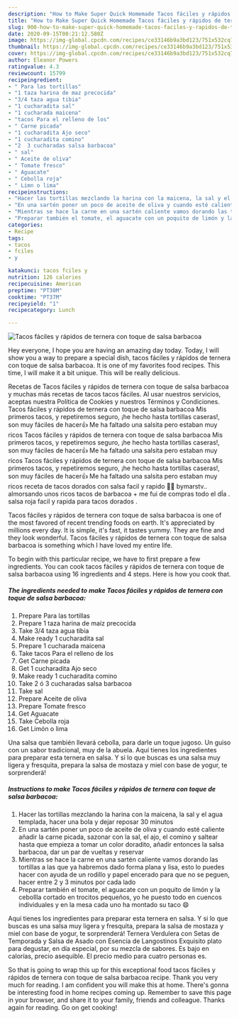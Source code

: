 ```yaml
---
description: "How to Make Super Quick Homemade Tacos fáciles y rápidos de ternera con toque de salsa barbacoa"
title: "How to Make Super Quick Homemade Tacos fáciles y rápidos de ternera con toque de salsa barbacoa"
slug: 900-how-to-make-super-quick-homemade-tacos-faciles-y-rapidos-de-ternera-con-toque-de-salsa-barbacoa
date: 2020-09-15T00:21:12.580Z
image: https://img-global.cpcdn.com/recipes/ce33146b9a3bd123/751x532cq70/tacos-faciles-y-rapidos-de-ternera-con-toque-de-salsa-barbacoa-foto-principal.jpg
thumbnail: https://img-global.cpcdn.com/recipes/ce33146b9a3bd123/751x532cq70/tacos-faciles-y-rapidos-de-ternera-con-toque-de-salsa-barbacoa-foto-principal.jpg
cover: https://img-global.cpcdn.com/recipes/ce33146b9a3bd123/751x532cq70/tacos-faciles-y-rapidos-de-ternera-con-toque-de-salsa-barbacoa-foto-principal.jpg
author: Eleanor Powers
ratingvalue: 4.3
reviewcount: 15799
recipeingredient:
- " Para las tortillas"
- "1 taza harina de maz precocida"
- "3/4 taza agua tibia"
- "1 cucharadita sal"
- "1 cucharada maicena"
- "tacos Para el relleno de los"
- " Carne picada"
- "1 cucharadita Ajo seco"
- "1 cucharadita comino"
- "2  3 cucharadas salsa barbacoa"
- " sal"
- " Aceite de oliva"
- " Tomate fresco"
- " Aguacate"
- " Cebolla roja"
- " Limn o lima"
recipeinstructions:
- "Hacer las tortillas mezclando la harina con la maicena, la sal y el agua templada, hacer una bola y dejar reposar 30 minutos"
- "En una sartén poner un poco de aceite de oliva y cuando esté caliente añadir la carne picada, sazonar con la sal, el ajo, el comino y saltear hasta que empieza a tomar un color doradito, añadir entonces la salsa barbacoa, dar un par de vueltas y reservar"
- "Mientras se hace la carne en una sartén caliente vamos dorando las tortillas a las que ya habremos dado forma plana y lisa, esto lo puedes hacer con ayuda de un rodillo y papel encerado para que no se peguen, hacer entre 2 y 3 minutos por cada lado"
- "Preparar también el tomate, el aguacate con un poquito de limón y la cebollla cortado en trocitos pequeños, yo he puesto todo en cuencos individuales y en la mesa cada uno ha montado su taco 😄"
categories:
- Recipe
tags:
- tacos
- fciles
- y

katakunci: tacos fciles y 
nutrition: 126 calories
recipecuisine: American
preptime: "PT30M"
cooktime: "PT37M"
recipeyield: "1"
recipecategory: Lunch

---
```



![Tacos fáciles y rápidos de ternera con toque de salsa barbacoa](https://img-global.cpcdn.com/recipes/ce33146b9a3bd123/751x532cq70/tacos-faciles-y-rapidos-de-ternera-con-toque-de-salsa-barbacoa-foto-principal.jpg)

Hey everyone, I hope you are having an amazing day today. Today, I will show you a way to prepare a special dish, tacos fáciles y rápidos de ternera con toque de salsa barbacoa. It is one of my favorites food recipes. This time, I will make it a bit unique. This will be really delicious.

Recetas de Tacos fáciles y rápidos de ternera con toque de salsa barbacoa y muchas más recetas de tacos tacos fáciles. Al usar nuestros servicios, aceptas nuestra Política de Cookies y nuestros Términos y Condiciones. Tacos fáciles y rápidos de ternera con toque de salsa barbacoa Mis primeros tacos, y repetiremos seguro, ¡he hecho hasta tortillas caseras!, son muy fáciles de hacer👍 Me ha faltado una salsita pero estaban muy ricos Tacos fáciles y rápidos de ternera con toque de salsa barbacoa Mis primeros tacos, y repetiremos seguro, ¡he hecho hasta tortillas caseras!, son muy fáciles de hacer👍 Me ha faltado una salsita pero estaban muy ricos Tacos fáciles y rápidos de ternera con toque de salsa barbacoa Mis primeros tacos, y repetiremos seguro, ¡he hecho hasta tortillas caseras!, son muy fáciles de hacer👍 Me ha faltado una salsita pero estaban muy ricos receta de tacos dorados con salsa facil y rapido 🌮😋 bymarstv.. almorsando unos ricos tacos de barbacoa + me fui de compras todo el dÍa . salsa roja facil y rapida para tacos dorados .

Tacos fáciles y rápidos de ternera con toque de salsa barbacoa is one of the most favored of recent trending foods on earth. It's appreciated by millions every day. It is simple, it's fast, it tastes yummy. They are fine and they look wonderful. Tacos fáciles y rápidos de ternera con toque de salsa barbacoa is something which I have loved my entire life.


To begin with this particular recipe, we have to first prepare a few ingredients. You can cook tacos fáciles y rápidos de ternera con toque de salsa barbacoa using 16 ingredients and 4 steps. Here is how you cook that.

<!--inarticleads1-->

##### The ingredients needed to make Tacos fáciles y rápidos de ternera con toque de salsa barbacoa:

1. Prepare  Para las tortillas
1. Prepare 1 taza harina de maíz precocida
1. Take 3/4 taza agua tibia
1. Make ready 1 cucharadita sal
1. Prepare 1 cucharada maicena
1. Take tacos Para el relleno de los
1. Get  Carne picada
1. Get 1 cucharadita Ajo seco
1. Make ready 1 cucharadita comino
1. Take 2 ó 3 cucharadas salsa barbacoa
1. Take  sal
1. Prepare  Aceite de oliva
1. Prepare  Tomate fresco
1. Get  Aguacate
1. Take  Cebolla roja
1. Get  Limón o lima


Una salsa que también llevará cebolla, para darle un toque jugoso. Un guiso con un sabor tradicional, muy de la abuela. Aquí tienes los ingredientes para preparar esta ternera en salsa. Y si lo que buscas es una salsa muy ligera y fresquita, prepara la salsa de mostaza y miel con base de yogur, te sorprenderá! 

<!--inarticleads2-->

##### Instructions to make Tacos fáciles y rápidos de ternera con toque de salsa barbacoa:

1. Hacer las tortillas mezclando la harina con la maicena, la sal y el agua templada, hacer una bola y dejar reposar 30 minutos
1. En una sartén poner un poco de aceite de oliva y cuando esté caliente añadir la carne picada, sazonar con la sal, el ajo, el comino y saltear hasta que empieza a tomar un color doradito, añadir entonces la salsa barbacoa, dar un par de vueltas y reservar
1. Mientras se hace la carne en una sartén caliente vamos dorando las tortillas a las que ya habremos dado forma plana y lisa, esto lo puedes hacer con ayuda de un rodillo y papel encerado para que no se peguen, hacer entre 2 y 3 minutos por cada lado
1. Preparar también el tomate, el aguacate con un poquito de limón y la cebollla cortado en trocitos pequeños, yo he puesto todo en cuencos individuales y en la mesa cada uno ha montado su taco 😄


Aquí tienes los ingredientes para preparar esta ternera en salsa. Y si lo que buscas es una salsa muy ligera y fresquita, prepara la salsa de mostaza y miel con base de yogur, te sorprenderá! Ternera Verdulera con Setas de Temporada y Salsa de Asado con Esencia de Langostinos Exquisito plato para degustar, en día especial, por su mezcla de sabores. Es bajo en calorías, precio asequible. El precio medio para cuatro personas es. 

So that is going to wrap this up for this exceptional food tacos fáciles y rápidos de ternera con toque de salsa barbacoa recipe. Thank you very much for reading. I am confident you will make this at home. There's gonna be interesting food in home recipes coming up. Remember to save this page in your browser, and share it to your family, friends and colleague. Thanks again for reading. Go on get cooking!
